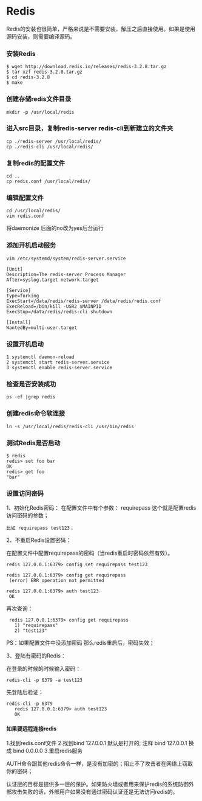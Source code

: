 # Redis  

Redis的安装也很简单，严格来说是不需要安装，解压之后直接使用。如果是使用源码安装，则需要编译源码。  

### 安装Redis  

```
$ wget http://download.redis.io/releases/redis-3.2.8.tar.gz
$ tar xzf redis-3.2.8.tar.gz
$ cd redis-3.2.8
$ make
```

### 创建存储redis文件目录
```
mkdir -p /usr/local/redis
```

### 进入src目录，复制redis-server redis-cli到新建立的文件夹
```
cp ./redis-server /usr/local/redis/
cp ./redis-cli /usr/local/redis/
```

### 复制redis的配置文件
```
cd ..
cp redis.conf /usr/local/redis/
```

### 编辑配置文件
```
cd /usr/local/redis/
vim redis.conf
```
将daemonize 后面的no改为yes后台运行 

### 添加开机启动服务
```
vim /etc/systemd/system/redis-server.service
```

```
[Unit]
Description=The redis-server Process Manager
After=syslog.target network.target

[Service]
Type=forking
ExecStart=/data/redis/redis-server /data/redis/redis.conf
ExecReload=/bin/kill -USR2 $MAINPID
ExecStop=/data/redis/redis-cli shutdown

[Install]
WantedBy=multi-user.target
```

### 设置开机启动
```
1 systemctl daemon-reload
2 systemctl start redis-server.service
3 systemctl enable redis-server.service
```

### 检查是否安装成功

```
ps -ef |grep redis
```

### 创建redis命令软连接
```
ln -s /usr/local/redis/redis-cli /usr/bin/redis
```

### 测试Redis是否启动  
```
$ redis
redis> set foo bar
OK
redis> get foo
"bar"
```

### 设置访问密码
1、初始化Redis密码：
   在配置文件中有个参数： requirepass  这个就是配置redis访问密码的参数；
   ```
   比如 requirepass test123；
   ```

2、不重启Redis设置密码：

在配置文件中配置requirepass的密码（当redis重启时密码依然有效）。
```
redis 127.0.0.1:6379> config set requirepass test123
```

```
redis 127.0.0.1:6379> config get requirepass
 (error) ERR operation not permitted
```

```
redis 127.0.0.1:6379> auth test123
 OK
```

再次查询：
```
 redis 127.0.0.1:6379> config get requirepass
   1) "requirepass"
   2) "test123"
```

PS：如果配置文件中没添加密码 那么redis重启后，密码失效；

3、登陆有密码的Redis：

在登录的时候的时候输入密码： 
```
redis-cli -p 6379 -a test123
```

先登陆后验证：
```
redis-cli -p 6379
   redis 127.0.0.1:6379> auth test123
   OK
```

#### 如果要远程连接redis
1.找到redis.conf文件
2.找到bind 127.0.0.1 默认是打开的;  注释 bind 127.0.0.1 换成 bind 0.0.0.0
3.重启redis服务


AUTH命令跟其他redis命令一样，是没有加密的；阻止不了攻击者在网络上窃取你的密码；

认证层的目标是提供多一层的保护。如果防火墙或者用来保护redis的系统防御外部攻击失败的话，外部用户如果没有通过密码认证还是无法访问redis的。

